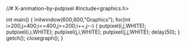//# X-animation-by-putpixel
#include<graphics.h>

int main()
{
	initwindow(600,600,"Graphics");
	for(int i=200,j=400;i<=400,j>=200;i++,j--)
	{
	putpixel(i,j,WHITE);
	putpixel(i,i,WHITE);
	putpixel(j,i,WHITE);
	putpixel(j,j,WHITE);
	delay(50);
	}	
	getch();
	closegraph();
}
